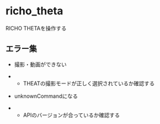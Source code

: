 # richo_theta
RICHO THETAを操作する

## エラー集
- 撮影・動画ができない
- - THEATの撮影モードが正しく選択されているか確認する

- unknownCommandになる
- - APIのバージョンが合っているか確認する